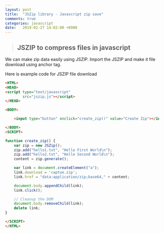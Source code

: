 ```yaml
---
layout: post
title:  "JSZip library - Javascript zip save"
comments: true
categories: javascript
date:   2019-02-27 14:02:00 +0900
---
```


> ## JSZIP to compress files in javascript

We can make zip data easily using JSZIP.
Import the JSZIP and make it file download using anchor tag.

Here is example code for JSZIP file download

```HTML
<HTML>
<HEAD>
<script type="text/javascript" 
		src="jszip.js"></script>
</HEAD>

<BODY>

	<input type="button" onclick="create_zip()" value="Create Zip"></input>

</BODY>
<SCRIPT>

function create_zip() {
	var zip = new JSZip();
	zip.add("hello1.txt", "Hello First World\n");
	zip.add("hello2.txt", "Hello Second World\n");
	content = zip.generate();

	var link = document.createElement("a");
	link.download = 'captue.zip';
	link.href = "data:application/zip;base64," + content;

	document.body.appendChild(link);
	link.click();

	// Cleanup the DOM
	document.body.removeChild(link);
	delete link;
}

</SCRIPT>
</HTML>
```